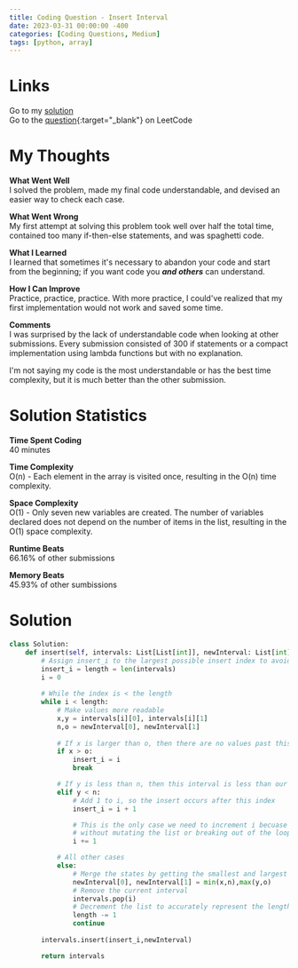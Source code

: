 ```yaml
---
title: Coding Question - Insert Interval
date: 2023-03-31 00:00:00 -400
categories: [Coding Questions, Medium]
tags: [python, array]
---
```


# Links

Go to my [solution](#solution)  
Go to the [question](https://leetcode.com/problems/insert-interval/){:target="\_blank"} on LeetCode

# My Thoughts  

**What Went Well**  
I solved the problem, made my final code understandable, and devised an easier way to check each case.

**What Went Wrong**  
My first attempt at solving this problem took well over half the total time, contained too many if-then-else statements, and was spaghetti code.

**What I Learned**  
I learned that sometimes it's necessary to abandon your code and start from the beginning; if you want code you **_and others_** can understand.

**How I Can Improve**  
Practice, practice, practice. 
With more practice, I could've realized that my first implementation would not work and saved some time.

**Comments**  
I was surprised by the lack of understandable code when looking at other submissions. 
Every submission consisted of 300 if statements or a compact implementation using lambda functions but with no explanation.

I'm not saying my code is the most understandable or has the best time complexity, but it is much better than the other submission.

# Solution Statistics

**Time Spent Coding**  
40 minutes

**Time Complexity**  
O(n) - Each element in the array is visited once, resulting in the O(n) time complexity.

**Space Complexity**  
O(1) - Only seven new variables are created. 
The number of variables declared does not depend on the number of items in the list, resulting in the O(1) space complexity.

**Runtime Beats**  
66.16% of other submissions  

**Memory Beats**  
45.93% of other sumbissions  

# Solution  

```python
class Solution:
    def insert(self, intervals: List[List[int]], newInterval: List[int]) -> List[List[int]]:
        # Assign insert_i to the largest possible insert index to avoid errors
        insert_i = length = len(intervals)
        i = 0
        
        # While the index is < the length
        while i < length:
            # Make values more readable
            x,y = intervals[i][0], intervals[i][1]
            n,o = newInterval[0], newInterval[1]
            
            # If x is larger than o, then there are no values past this index that we can merge with
            if x > o:
                insert_i = i
                break

            # If y is less than n, then this interval is less than our newInterval, and we cannot merge
            elif y < n:
                # Add 1 to i, so the insert occurs after this index
                insert_i = i + 1

                # This is the only case we need to increment i becuase the while loop will continue
                # without mutating the list or breaking out of the loop
                i += 1

            # All other cases    
            else:
                # Merge the states by getting the smallest and largest values
                newInterval[0], newInterval[1] = min(x,n),max(y,o)
                # Remove the current interval
                intervals.pop(i)
                # Decrement the list to accurately represent the length 
                length -= 1
                continue
    
        intervals.insert(insert_i,newInterval)

        return intervals
```
